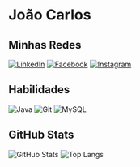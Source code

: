 # João Carlos

## Minhas Redes
[![LinkedIn](https://img.shields.io/badge/LinkedIn-000?style=for-the-badge&logo=linkedin&logoColor=0E76A8)](https://www.linkedin.com/in/joao-carlos-lima/)   [![Facebook](https://img.shields.io/badge/Facebook-000?style=for-the-badge&logo=facebook)](https://www.facebook.com/joca.silva.lima/)  	[![Instagram](https://img.shields.io/badge/Instagram-000?style=for-the-badge&logo=instagram)](https://www.instagram.com/jocasilvalima/)

## Habilidades
![Java](https://img.shields.io/badge/Java-000?style=for-the-badge&logo=java) 	![Git](https://img.shields.io/badge/Git-000?style=for-the-badge&logo=Git&logoColor=C3002F) 	![MySQL](https://img.shields.io/badge/MySQL-000?style=for-the-badge&logo=MySQL&logoColor=C3002F)

## GitHub Stats
![GitHub Stats](https://github-readme-stats.vercel.app/api?username=jocasilvalima&theme=transparent&bg_color=000&border_color=30A3DC&show_icons=true&icon_color=30A3DC&title_color=E94D5F&text_color=FFF) ![Top Langs](https://github-readme-stats-git-masterrstaa-rickstaa.vercel.app/api/top-langs/?username=jocasilvalima&layout=compact&bg_color=000&border_color=30A3DC&title_color=E94D5F&text_color=FFF)
